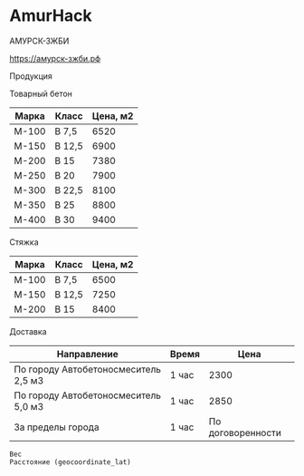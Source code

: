 # AmurHack

АМУРСК-ЗЖБИ

https://амурск-зжби.рф

Продукция

Товарный бетон

Марка | Класс |Цена, м2
--- | --- | ---
М-100   | В 7,5 | 6520 | 6650
М-150   | В 12,5 | 6900 | 7000
М-200   | В 15 | 7380 | 7500
М-250   | В 20 | 7900 | 8000
М-300   | В 22,5 | 8100 | 8200
М-350   | В 25 | 8800 | 8900
М-400   | В 30 | 9400 | 9600

Стяжка

Марка | Класс | Цена, м2
--- | --- | ---
М-100   | В 7,5 | 6500 | 6600
М-150   | В 12,5 | 7250 | 7400
М-200   | В 15 | 8400 | 8500

Доставка

Направление | Время | Цена
--- | --- | ---
По городу Автобетоносмеситель 2,5 м3   | 1 час | 2300
По городу Автобетоносмеситель 5,0 м3   | 1 час | 2850
За пределы города   | 1 час | По договоренности


    Вес
    Расстояние (geocoordinate_lat)
